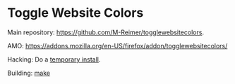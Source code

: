 Toggle Website Colors
====================

Main repository: https://github.com/M-Reimer/togglewebsitecolors.

AMO: https://addons.mozilla.org/en-US/firefox/addon/togglewebsitecolors/

Hacking: Do a [temporary install](https://developer.mozilla.org/en-US/Add-ons/WebExtensions/Temporary_Installation_in_Firefox).

Building: [make](https://www.gnu.org/software/make/)
